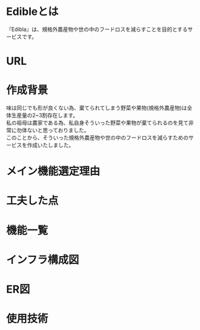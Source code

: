 # Edibleとは
『Edibla』は、規格外農産物や世の中のフードロスを減らすことを目的とするサービスです。

# URL

# 作成背景
味は同じでも形が良くない為、棄てられてしまう野菜や果物(規格外農産物)は全体生産量の2~3割存在します。  
私の祖母は農家である為、私自身そういった野菜や果物が棄てられるのを見て非常に勿体ないと思っておりました。  
このことから、そういった規格外農産物や世の中のフードロスを減らすためのサービスを作成いたしました。

# メイン機能選定理由

# 工夫した点

# 機能一覧

# インフラ構成図

# ER図

# 使用技術
